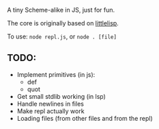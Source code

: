 A tiny Scheme-alike in JS, just for fun.

The core is originally based on
[littlelisp](https://github.com/maryrosecook/littlelisp).

To use: `node repl.js`, or `node . [file]`

## TODO:

* Implement primitives (in js):
  * def
  * quot
* Get small stdlib working (in lsp)
* Handle newlines in files
* Make repl actually work
* Loading files (from other files and from the repl)
